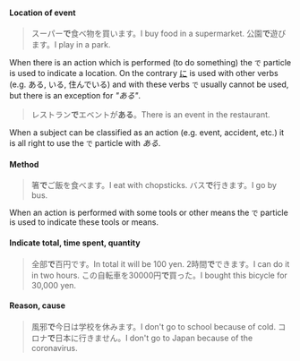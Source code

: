 #### Location of event
>スーパー**で**食べ物を買います。I buy food in a supermarket.
>公園**で**遊びます。I play in a park.

When there is an action which is performed (to do something) the `で` particle is used to indicate a location. On the contrary [に](175) is used with other verbs (e.g. ある, いる, 住んでいる) and with these verbs `で` usually cannot be used, but there is an exception for *"ある"*.

>レストラン**で**エベントが**ある**。There is an event in the restaurant.

When a subject can be classified as an action (e.g. event, accident, etc.) it is all right to use the `で` particle with *ある*.

#### Method
>箸**で**ご飯を食べます。I eat with chopsticks.
>バス**で**行きます。I go by bus.

When an action is performed with some tools or other means the `で` particle is used to indicate these tools or means.

#### Indicate total, time spent, quantity
>全部**で**百円です。In total it will be 100 yen.
>2時間**で**できます。I can do it in two hours.
>この自転車を30000円**で**買った。I bought this bicycle for 30,000 yen.

#### Reason, cause
>風邪**で**今日は学校を休みます。I don't go to school because of cold.
>コロナ**で**日本に行きません。I don't go to Japan because of the coronavirus.